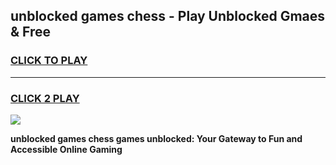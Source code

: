 
## unblocked games chess - Play Unblocked Gmaes & Free
<h3>
<a href="https://premium.freeplayer.one?title=unblocked_games_chess&ref=20F">CLICK TO PLAY</a></h3>
<hr>

<h3>
<a href="https://premium.freeplayer.one?title=unblocked_games_chess&ref=20F">CLICK 2 PLAY</a>
  
</h3>

<a href="https://premium.freeplayer.one?title=unblocked_games_chess&ref=20F/"><img src="https://clearcache.store/games.png"></a>


**unblocked games chess games unblocked: Your Gateway to Fun and Accessible Online Gaming**
